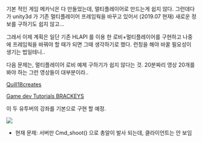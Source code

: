 
기본 적인 게임 메카닉은 다 만들었는데, 멀티플레이어로 만드는게 쉽지 않다. 
그런데다가 unity3d 가 기존 멀티플레이어 프레임웍을 바꾸고 있어서 (2019.07 현재) 새로운 정보를 구하기도 쉽지 않고... 

그래서 이제 계획은 일단 기존 HLAPI 를 이용 한 로비+멀티플레이어를 구현하고 나중에 프레임웍을 바꿔야 할 때가 되면 그때 생각하기로 했다. 런칭을 해야 바꿀 필요성이 생기는 법일테니.. 

다음 문제는, 멀티플레이어 로비 예제 구하기가 쉽지 않다는 것. 20분짜리 영상 20개를 봐야 하는 그런 영상들이 대부분이라.. 

[Quill18creates](https://www.youtube.com/channel/UCPXOQq7PWh5OdCwEO60Y8jQ)

[Game dev Tutorials BRACKEYS](https://www.youtube.com/channel/UCYbK_tjZ2OrIZFBvU6CCMiA)

이 두 유투버의 강좌를 기본으로 구현 할 예정. 

![](https://youtu.be/-m28axeuRNs)

* 현재 문제: 서버만 Cmd_shoot() 으로 총알이 발사 되는데, 클라이언트는 안 보임  
